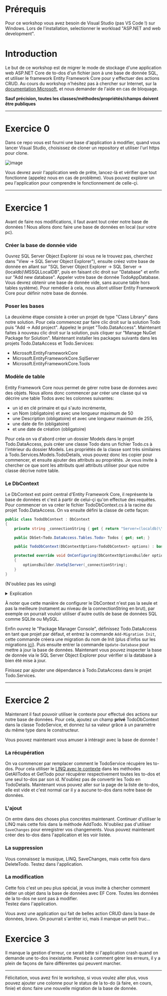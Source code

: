 # Prérequis
Pour ce workshop vous avez besoin de Visual Studio (pas VS Code !) sur Windows. Lors de l'installation, selectionner le workload "ASP.NET and web development".

# Introduction
Le but de ce workshop est de migrer le mode de stockage d'une application web ASP.NET Core de to-dos d'un fichier json à une base de donnée SQL, et utiliser le framework Entity Framework Core pour y effectuer des actions CRUD.
Au cours du workshop n'hésitez pas à chercher sur Internet, sur la [documentation Microsoft](https://learn.microsoft.com/fr-fr/), et nous demander de l'aide en cas de bloquage.

**Sauf précision, toutes les classes/méthodes/propriétés/champs doivent être publiques**

 <hr/>

# Exercice 0
Dans ce repo vous est fourni une base d'application à modifier, quand vous lancer Visual Studio, choisissez de cloner un repository et utiliser l'url https pour clone.

![image](https://github.com/AxelHumeau/Workshop-ASP.NET-Core-Entity-Framework-Core/assets/91881636/7bbab376-4f80-4418-bb14-31750d47c58e)

Vous devrez avoir l'application web de prête, lancez-là et vérifier que tout fonctionne (appelez nous en cas de problème).
Vous pouvez explorer un peu l'application pour comprendre le fonctionnement de celle-çi.

 <hr/>

# Exercice 1
Avant de faire nos modifications, il faut avant tout créer notre base de données !
Nous allons donc faire une base de données en local (sur votre pc).

### Créer la base de donnée vide
Ouvrez SQL Server Object Explorer (si vous ne le trouvez pas, cherchez dans "View -> SQL Server Object Explorer"), ensuite créez votre base de donnée en allant sur "SQL Server Object Explorer -> SQL Server -> (localdb)\MSSQLLocalDB", puis en faisant clic droit sur "Database" et enfin sur "Add new database".
Appeler votre base de donnée TodoAppDatabase.
Vous devrez obtenir une base de donnée vide, sans aucune table hors tables système). Pour remédier à cela, nous allont utiliser Entity Framework Core pour définir notre base de donnée.

### Poser les bases
La deuxième étape consiste à créer un projet de type "Class Library" dans notre solution. Pour cela commencez par faire clic droit sur la solution Todo puis "Add -> Add project". Appelez le projet "Todo.DataAccess".
Maintenant faites à nouveau clic droit sur la solution, puis cliquer sur "Manage NuGet Package for Solution". Maintenant installer les packages suivants dans les projets Todo.DataAccess et Todo.Services:
 - Microsoft.EntityFrameworkCore
 - Microsoft.EntityFrameworkCore.SqlServer
 - Microsoft.EntityFrameworkCore.Tools

### Modèle de table
Entity Framework Core nous permet de gérer notre base de données avec des objets. Nous allons donc commencer par créer une classe qui va décrire une table Todos avec les colonnes suivantes:
 - un id en clé primaire et qui s'auto incrémente,
 - un Nom (obligatoire) et avec une longueur maximum de 50
 - une Description (obligatoire) et avec une longueur maximum de 255,
 - une date de fin (obligatoire)
 - et une date de création (obligatoire)

Pour cela on va d'abord créer un dossier Models dans le projet Todo.DataAccess, puis créer une classe Todo dans un fichier Todo.cs à l'intérieur du dossier Models.
Les propriétés de la classe sont très similaires à Todo.Services.Models.TodoDetails, vous pouvez donc les copier pour commencer, et ensuite ajouter des attributs
au propriétés. Je vous invite à chercher ce que sont les attributs quel attributs utiliser pour que notre classe décrive notre table.

### Le DbContext
Le DbContext est point central d'Entity Framework Core, il représente la base de données et c'est à partir de celui-çi qu'on effectue des requêtes.
Pour commencer on va créer le fichier TodoDbContext.cs à la racine du projet Todo.DataAccess.
On va ensuite défini la classe de cette façon:
```c#
public class TodoDbContext : DbContext
{
    private string _connectionString { get { return "Server=(localdb)\\mssqllocaldb;Database=TodoAppDatabase"; } }

    public DbSet<Todo.DataAccess.Tables.Todo> Todos { get; set; }

    public TodoDbContext(DbContextOptions<TodoDbContext> options) : base(options) { }

    protected override void OnConfiguring(DbContextOptionsBuilder optionsBuilder)
    {
        optionsBuilder.UseSqlServer(_connectionString);
    }
}
```
(N'oubliez pas les using)

<details>
 <summary>Explication</summary>
 _connectionString est un champ de la classe decrivant une chaine de caractère permettant de se connecter à la database<br/><br/>
 Todos est un DbSet de la classe Todo, il représente la table Todos dans la base de données<br/><br/>
 TodoDbContext(DbContextOptions<TodoDbContext> options) est le constructeur de la classe<br/><br/>
 OnConfiguring est une méthode qui permet de changer les paramètres de configuration, ici on ajoute aux options le fait d'utiliser SQL Server pour ce que connecter à notre base de donnée.<br/>
</details>

À noter que cette manière de configurer le DbContext n'est pas la seule et pas la meilleure (notament au niveau de la connectionString en brut), par exemple on pourrait vouloir utiliser d'autre outils de base de données SQL comme SQLite ou MySQL.
 
Enfin ouvrez le "Package Manager Console", définissez Todo.DataAccess en tant que projet par défaut, et entrez la commande `Add-Migration Init`, cette commande créera une migration du nom de Init (plus d'infos sur les migrations [ici](https://learn.microsoft.com/en-us/ef/core/managing-schemas/migrations/?tabs=dotnet-core-cli)). Puis ensuite entrer la commande `Update-Database` pour mettre à jour la base de données. Maintenant vous pouvez inspecter la base de donnée via le SQL Server Object Explorer pour vérifier si la database à bien été mise à jour.
 
Finissez par ajouter une dépendance à Todo.DataAccess dans le projet Todo.Services.
 
 <hr/>
 
# Exercice 2
Maintenant il faut pouvoir utiliser le contexte pour effectué des actions sur notre base de données. Pour cela, ajoutez un champ **privé** TodoDbContext dans la classe TodoService, et donnez lui sa valeur grâce à un paramètre du même type dans le constructeur.
 
Vous pouvez maintenant vous amuser à intéragir avec la base de donnée !
 
### La récupération
On va commencer par remplacer comment le TodoService récupère les to-dos. Pour cela utiliser le [LINQ avec le contexte](https://learn.microsoft.com/en-us/ef/core/querying/) dans les méthodes GetAllTodos et GetTodo pour récupérer respectivement toutes les to-dos et une seul to-dos par son id.
N'oubliez pas de convertir les Todo en TodoDetails.
Maintenant vous pouvez aller sur la page de la liste de to-dos, elle est vide et c'est normal car il y a aucune to-dos dans notre base de données.
 
### L'ajout
On entre dans des choses plus concrètes maintenant. Continuer d'utiliser le LINQ mais cette fois dans la méthode AddTodo.
N'oubliez pas d'utiliser `SaveChanges` pour enregistrer vos changements.
Vous pouvez maintenant créer des to-dos dans l'application et les voir listée.
 
### La suppression
Vous connaissez la musique, LINQ, SaveChanges, mais cette fois dans DeleteTodo.
Testez dans l'application.
 
### La modification
Cette fois c'est un peu plus spécial, je vous invite à chercher comment éditer un objet dans la base de données avec EF Core. Toutes les données de la to-dos ne sont pas à modifier.  
Testez dans l'application.
 
Vous avez une application qui fait de belles action CRUD dans la base de données, bravo. On pourrait s'arrêter ici, mais il manque un petit truc...
 
# Exercice 3
Il manque la gestion d'erreur, ce serait bête si l'application crash quand on demande une to-dos inexistante.
Pensez à comment gérer les erreurs, il y a plein de façons de faire différentes qui peuvent marcher.

 <hr/>

Félicitation, vous avez fini le workshop, si vous voulez aller plus, vous pouvez ajouter une colonne pour le status de la to-do (à faire, en cours, finie) et donc faire une nouvelle migration de la base de donnée.
